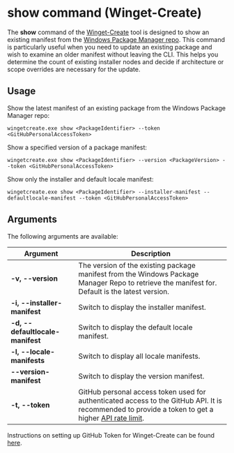 # show command (Winget-Create)

The **show** command of the [Winget-Create](../README.md) tool is designed to show an existing manifest from the [Windows Package Manager repo](https://docs.microsoft.com/windows/package-manager/). This command is particularly useful when you need to update an existing package and wish to examine an older manifest without leaving the CLI. This helps you determine the count of existing installer nodes and decide if architecture or scope overrides are necessary for the update.

## Usage

Show the latest manifest of an existing package from the Windows Package Manager repo:

`wingetcreate.exe show <PackageIdentifier> --token <GitHubPersonalAccessToken>`

Show a specified version of a package manifest:

`wingetcreate.exe show <PackageIdentifier> --version <PackageVersion> --token <GitHubPersonalAccessToken>`

Show only the installer and default locale manifest:

`wingetcreate.exe show <PackageIdentifier> --installer-manifest --defaultlocale-manifest --token <GitHubPersonalAccessToken>`

## Arguments

The following arguments are available:

| Argument  | Description |
|--------------|-------------|
| **-v, --version** |  The version of the existing package manifest from the Windows Package Manager Repo to retrieve the manifest for. Default is the latest version.
| **-i, --installer-manifest** |  Switch to display the installer manifest.
| **-d, --defaultlocale-manifest** |  Switch to display the default locale manifest.
| **-l, --locale-manifests** |  Switch to display all locale manifests.
| **--version-manifest** |  Switch to display the version manifest.
| **-t, --token** |  GitHub personal access token used for authenticated access to the GitHub API. It is recommended to provide a token to get a higher [API rate limit](https://docs.github.com/en/rest/overview/resources-in-the-rest-api#rate-limiting).

Instructions on setting up GitHub Token for Winget-Create can be found [here](../README.md#github-personal-access-token-classic-permissions).
